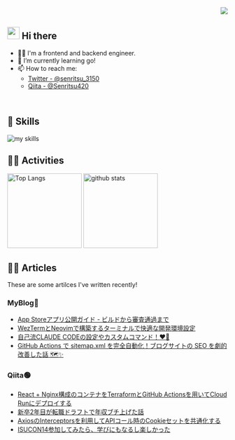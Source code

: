 <!-- 1. GitHub usernameを変更 -->
<div align="right">
  <img src="https://komarev.com/ghpvc/?username=Kubbo0308" />
</div>


<!-- 2. プロフィールや連絡先を変更 -->
## <img src="https://media.giphy.com/media/hvRJCLFzcasrR4ia7z/giphy.gif" width="28"> Hi there

- 🧑‍💻 I'm a frontend and backend engineer.
- 🌱 I’m currently learning go!
- 📫 How to reach me:
  - [Twitter - @senritsu_3150](https://twitter.com/senritsu_3150)
  - [Qiita - @Senritsu420](https://qiita.com/Senritsu420)
<br>


<!-- 3. 好きな技術スタックに変更 -->
<!-- ライトモート：theme=light, ダークモート：theme=dark -->
<!-- アイコンの選択肢一覧：https://arc.net/l/quote/zizyykfh -->
## 🌱 Skills
<img alt="my skills" src="https://skillicons.dev/icons?theme=dark&perline=7&i=ts,react,next,nodejs,go,python,docker,githubactions,aws,mysql,postgresql" />
<br>


<!-- 4. GitHub usernameを変更, 2箇所 -->
<!-- ライトモート：theme=light, ダークモート：theme=vue-dark  -->
## 🏃‍♀️ Activities
<div align="left"> 
  <img alt="Top Langs" height="170px" src="https://github-readme-stats.vercel.app/api?username=Kubbo0308&theme=vue-dark&layout=compact" />
  <img alt="github stats" height="170px" src="https://github-readme-stats.vercel.app/api/top-langs/?username=Kubbo0308&theme=vue-dark&layout=compact" />
</div>

## 👨‍🏫 Articles
These are some artilces I've written recently!

### MyBlog🩵
- [App Storeアプリ公開ガイド - ビルドから審査通過まで](https://kuboyage.dev/blog/app-store-publish)
- [WezTermとNeovimで構築するターミナルで快適な開発環境設定](https://kuboyage.dev/blog/wezterm-and-neovim-settings)
- [自己流CLAUDE CODEの設定やカスタムコマンド！❤️‍🔥](https://kuboyage.dev/blog/claude-code-settings-and-custom-commands)
- [GitHub Actions で sitemap.xml を完全自動化！ブログサイトの SEO を劇的改善した話 🗺️✨](https://kuboyage.dev/blog/github-actions-sitemapxml-seo)

### Qiita🟢
<!-- BLOG-POST-LIST:START -->
- [React + Nginx構成のコンテナをTerraformとGitHub Actionsを用いてCloud Runにデプロイする](https://qiita.com/Senritsu420/items/77fa8860591f88bdcee2)
- [新卒2年目が転職ドラフトで年収ブチ上げた話](https://qiita.com/Senritsu420/items/61dcce69f0b23db6983e)
- [AxiosのInterceptorsを利用してAPIコール時のCookieセットを共通化する](https://qiita.com/Senritsu420/items/c5e5aa590c1afebd06fe)
- [ISUCON14参加してみたら、学びにもなるし楽しかった](https://qiita.com/Senritsu420/items/44714edc7609251a8932)
<!-- BLOG-POST-LIST:END -->

<!--
**Kubbo0308/Kubbo0308** is a ✨ _special_ ✨ repository because its `README.md` (this file) appears on your GitHub profile.

Here are some ideas to get you started:

- 🔭 I’m currently working on ...
- 🌱 I’m currently learning ...
- 👯 I’m looking to collaborate on ...
- 🤔 I’m looking for help with ...
- 💬 Ask me about ...
- 📫 How to reach me: ...
- 😄 Pronouns: ...
- ⚡ Fun fact: ...
-->
